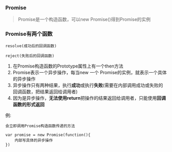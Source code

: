 ### Promise

>Promise是一个构造函数，可以new Promise()得到Promise的实例

### Promise有两个函数

```
resolve(成功后的回调函数)

reject(失败后的回调函数)
```

1. 在Promise构造函数的Prototype属性上有一个then方法
2. Promise表示一个异步操作，每当new 一个 Promise的实例，就表示一个具体的异步操作
3. 异步操作只有两种结果，执行**成功**或执行**失败**(需要在内部调用成功或失败的回调函数，把结果返回给调用者)
4. 因为是异步操作，**无法使用return**把操作的结果返回给调用者，只能使用**回调函数的形式返回**

例:
```
会立即调用Promise构造函数传递的方法

var promise = new Promise(function(){
    内部写具体的异步操作
})
```